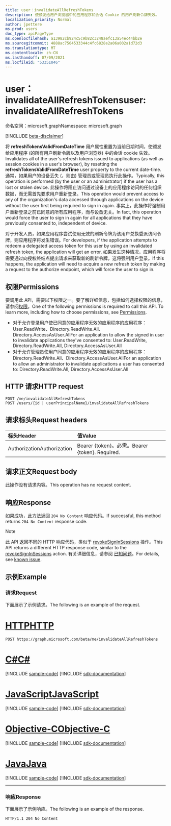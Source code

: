 ```yaml
---
title: user：invalidateAllRefreshTokens
description: 使颁发给用户浏览器中的应用程序和会话 Cookie 的用户刷新令牌失效。
localization_priority: Normal
author: jpettere
ms.prod: users
doc_type: apiPageType
ms.openlocfilehash: a13982cb924c5c9b82c3248aefc13a54ec44bb2e
ms.sourcegitcommit: 4888ac7504533344c4fc6828e2a06a002a1d72d3
ms.translationtype: MT
ms.contentlocale: zh-CN
ms.lasthandoff: 07/09/2021
ms.locfileid: "53351046"
---
```

# <a name="user-invalidateallrefreshtokens"></a><span data-ttu-id="f1e2c-103">user：invalidateAllRefreshTokens</span><span class="sxs-lookup"><span data-stu-id="f1e2c-103">user: invalidateAllRefreshTokens</span></span>

<span data-ttu-id="f1e2c-104">命名空间：microsoft.graph</span><span class="sxs-lookup"><span data-stu-id="f1e2c-104">Namespace: microsoft.graph</span></span>

[!INCLUDE [beta-disclaimer](../../includes/beta-disclaimer.md)]

<span data-ttu-id="f1e2c-105">将 **refreshTokensValidFromDateTime** 用户属性重置为当前日期时间，使颁发给应用程序 (的所有用户刷新令牌以及用户浏览器) 中的会话 cookie 失效。</span><span class="sxs-lookup"><span data-stu-id="f1e2c-105">Invalidates all of the user's refresh tokens issued to applications (as well as session cookies in a user's browser), by resetting the **refreshTokensValidFromDateTime** user property to the current date-time.</span></span> <span data-ttu-id="f1e2c-106">通常，如果用户的设备丢失 (，则由) 管理员或管理员执行此操作。</span><span class="sxs-lookup"><span data-stu-id="f1e2c-106">Typically, this operation is performed (by the user or an administrator) if the user has a lost or stolen device.</span></span>  <span data-ttu-id="f1e2c-107">此操作将阻止访问通过设备上的应用程序访问的任何组织数据，而无需首先要求用户重新登录。</span><span class="sxs-lookup"><span data-stu-id="f1e2c-107">This operation would prevent access to any of the organization's data accessed through applications on the device without the user first being required to sign in again.</span></span> <span data-ttu-id="f1e2c-108">事实上，此操作将强制用户重新登录之前已同意的所有应用程序，而与设备无关。</span><span class="sxs-lookup"><span data-stu-id="f1e2c-108">In fact, this operation would force the user to sign in again for all applications that they have previously consented to, independent of device.</span></span>

<span data-ttu-id="f1e2c-109">对于开发人员，如果应用程序尝试使用无效的刷新令牌为该用户兑换委派访问令牌，则应用程序将发生错误。</span><span class="sxs-lookup"><span data-stu-id="f1e2c-109">For developers, if the application attempts to redeem a delegated access token for this user by using an invalidated refresh token, the application will get an error.</span></span> <span data-ttu-id="f1e2c-110">如果发生这种情况，应用程序将需要通过向授权终结点提出请求来获取新的刷新令牌，这将强制用户登录。</span><span class="sxs-lookup"><span data-stu-id="f1e2c-110">If this happens, the application will need to acquire a new refresh token by making a request to the authorize endpoint, which will force the user to sign in.</span></span>

## <a name="permissions"></a><span data-ttu-id="f1e2c-111">权限</span><span class="sxs-lookup"><span data-stu-id="f1e2c-111">Permissions</span></span>
<span data-ttu-id="f1e2c-p103">要调用此 API，需要以下权限之一。要了解详细信息，包括如何选择权限的信息，请参阅[权限](/graph/permissions-reference)。</span><span class="sxs-lookup"><span data-stu-id="f1e2c-p103">One of the following permissions is required to call this API. To learn more, including how to choose permissions, see [Permissions](/graph/permissions-reference).</span></span>

+ <span data-ttu-id="f1e2c-114">对于允许登录用户使已同意的应用程序无效的应用程序的应用程序：User.ReadWrite、Directory.ReadWrite.All、Directory.AccessAsUser.All</span><span class="sxs-lookup"><span data-stu-id="f1e2c-114">For an application to allow the signed in user to invalidate applications they've consented to: User.ReadWrite, Directory.ReadWrite.All, Directory.AccessAsUser.All</span></span>
+ <span data-ttu-id="f1e2c-115">对于允许管理员使用户同意的应用程序无效的应用程序的应用程序：Directory.ReadWrite.All、Directory.AccessAsUser.All</span><span class="sxs-lookup"><span data-stu-id="f1e2c-115">For an application to allow an administrator to invalidate applications a user has consented to: Directory.ReadWrite.All, Directory.AccessAsUser.All</span></span>

## <a name="http-request"></a><span data-ttu-id="f1e2c-116">HTTP 请求</span><span class="sxs-lookup"><span data-stu-id="f1e2c-116">HTTP request</span></span>
<!-- { "blockType": "ignored" } -->
```http
POST /me/invalidateAllRefreshTokens
POST /users/{id | userPrincipalName}/invalidateAllRefreshTokens
```
## <a name="request-headers"></a><span data-ttu-id="f1e2c-117">请求标头</span><span class="sxs-lookup"><span data-stu-id="f1e2c-117">Request headers</span></span>
| <span data-ttu-id="f1e2c-118">标头</span><span class="sxs-lookup"><span data-stu-id="f1e2c-118">Header</span></span>       | <span data-ttu-id="f1e2c-119">值</span><span class="sxs-lookup"><span data-stu-id="f1e2c-119">Value</span></span> |
|:---------------|:--------|
| <span data-ttu-id="f1e2c-120">Authorization</span><span class="sxs-lookup"><span data-stu-id="f1e2c-120">Authorization</span></span>  | <span data-ttu-id="f1e2c-p104">Bearer {token}。必需。</span><span class="sxs-lookup"><span data-stu-id="f1e2c-p104">Bearer {token}. Required.</span></span>  |

## <a name="request-body"></a><span data-ttu-id="f1e2c-123">请求正文</span><span class="sxs-lookup"><span data-stu-id="f1e2c-123">Request body</span></span>
<span data-ttu-id="f1e2c-124">此操作没有请求内容。</span><span class="sxs-lookup"><span data-stu-id="f1e2c-124">This operation has no request content.</span></span>

## <a name="response"></a><span data-ttu-id="f1e2c-125">响应</span><span class="sxs-lookup"><span data-stu-id="f1e2c-125">Response</span></span>

<span data-ttu-id="f1e2c-126">如果成功，此方法返回 `204 No Content` 响应代码。</span><span class="sxs-lookup"><span data-stu-id="f1e2c-126">If successful, this method returns `204 No Content` response code.</span></span>

>[!NOTE]
><span data-ttu-id="f1e2c-127">此 API 返回不同的 HTTP 响应代码，类似于 [revokeSignInSessions](user-revokesigninsessions.md) 操作。</span><span class="sxs-lookup"><span data-stu-id="f1e2c-127">This API returns a different HTTP response code, similar to the [revokeSignInSessions](user-revokesigninsessions.md) action.</span></span> <span data-ttu-id="f1e2c-128">有关详细信息，请参阅 [已知问题](/graph/known-issues#revoke-sign-in-sessions-returns-wrong-HTTP-code)。</span><span class="sxs-lookup"><span data-stu-id="f1e2c-128">For details, see [known issue](/graph/known-issues#revoke-sign-in-sessions-returns-wrong-HTTP-code).</span></span> 

## <a name="example"></a><span data-ttu-id="f1e2c-129">示例</span><span class="sxs-lookup"><span data-stu-id="f1e2c-129">Example</span></span>

### <a name="request"></a><span data-ttu-id="f1e2c-130">请求</span><span class="sxs-lookup"><span data-stu-id="f1e2c-130">Request</span></span>
<span data-ttu-id="f1e2c-131">下面展示了示例请求。</span><span class="sxs-lookup"><span data-stu-id="f1e2c-131">The following is an example of the request.</span></span>

# <a name="http"></a>[<span data-ttu-id="f1e2c-132">HTTP</span><span class="sxs-lookup"><span data-stu-id="f1e2c-132">HTTP</span></span>](#tab/http)
<!-- {
  "blockType": "request",
  "name": "user_invalidateallrefreshtokens"
}-->
```http
POST https://graph.microsoft.com/beta/me/invalidateAllRefreshTokens
```
# <a name="c"></a>[<span data-ttu-id="f1e2c-133">C#</span><span class="sxs-lookup"><span data-stu-id="f1e2c-133">C#</span></span>](#tab/csharp)
[!INCLUDE [sample-code](../includes/snippets/csharp/user-invalidateallrefreshtokens-csharp-snippets.md)]
[!INCLUDE [sdk-documentation](../includes/snippets/snippets-sdk-documentation-link.md)]

# <a name="javascript"></a>[<span data-ttu-id="f1e2c-134">JavaScript</span><span class="sxs-lookup"><span data-stu-id="f1e2c-134">JavaScript</span></span>](#tab/javascript)
[!INCLUDE [sample-code](../includes/snippets/javascript/user-invalidateallrefreshtokens-javascript-snippets.md)]
[!INCLUDE [sdk-documentation](../includes/snippets/snippets-sdk-documentation-link.md)]

# <a name="objective-c"></a>[<span data-ttu-id="f1e2c-135">Objective-C</span><span class="sxs-lookup"><span data-stu-id="f1e2c-135">Objective-C</span></span>](#tab/objc)
[!INCLUDE [sample-code](../includes/snippets/objc/user-invalidateallrefreshtokens-objc-snippets.md)]
[!INCLUDE [sdk-documentation](../includes/snippets/snippets-sdk-documentation-link.md)]

# <a name="java"></a>[<span data-ttu-id="f1e2c-136">Java</span><span class="sxs-lookup"><span data-stu-id="f1e2c-136">Java</span></span>](#tab/java)
[!INCLUDE [sample-code](../includes/snippets/java/user-invalidateallrefreshtokens-java-snippets.md)]
[!INCLUDE [sdk-documentation](../includes/snippets/snippets-sdk-documentation-link.md)]

---


### <a name="response"></a><span data-ttu-id="f1e2c-137">响应</span><span class="sxs-lookup"><span data-stu-id="f1e2c-137">Response</span></span>
<span data-ttu-id="f1e2c-138">下面展示了示例响应。</span><span class="sxs-lookup"><span data-stu-id="f1e2c-138">The following is an example of the response.</span></span> 
<!-- {
  "blockType": "response",
  "truncated": true
} -->
```http
HTTP/1.1 204 No Content
```

<!-- uuid: 8fcb5dbc-d5aa-4681-8e31-b001d5168d79
2015-10-25 14:57:30 UTC -->
<!--
{
  "type": "#page.annotation",
  "description": "user: invalidateAllRefreshTokens",
  "keywords": "",
  "section": "documentation",
  "tocPath": "",
  "suppressions": [
  ]
}
-->


